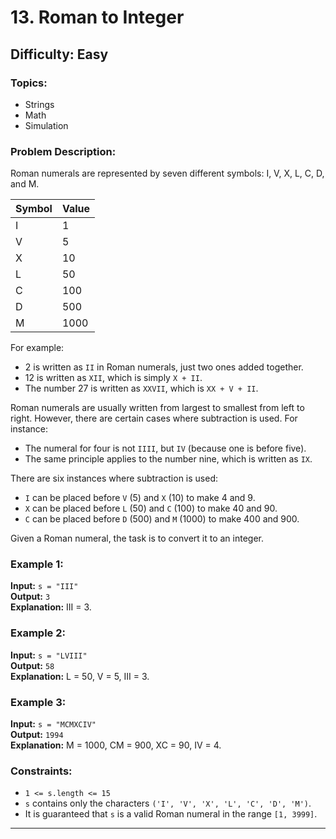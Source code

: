 # 13. Roman to Integer

## Difficulty: Easy

### Topics:

- Strings
- Math
- Simulation

### Problem Description:

Roman numerals are represented by seven different symbols: I, V, X, L, C, D, and M.

| Symbol | Value |
| ------ | ----- |
| I      | 1     |
| V      | 5     |
| X      | 10    |
| L      | 50    |
| C      | 100   |
| D      | 500   |
| M      | 1000  |

For example:

- 2 is written as `II` in Roman numerals, just two ones added together.
- 12 is written as `XII`, which is simply `X + II`.
- The number 27 is written as `XXVII`, which is `XX + V + II`.

Roman numerals are usually written from largest to smallest from left to right. However, there are certain cases where subtraction is used. For instance:

- The numeral for four is not `IIII`, but `IV` (because one is before five).
- The same principle applies to the number nine, which is written as `IX`.

There are six instances where subtraction is used:

- `I` can be placed before `V` (5) and `X` (10) to make 4 and 9.
- `X` can be placed before `L` (50) and `C` (100) to make 40 and 90.
- `C` can be placed before `D` (500) and `M` (1000) to make 400 and 900.

Given a Roman numeral, the task is to convert it to an integer.

### Example 1:

**Input:** `s = "III"`  
**Output:** `3`  
**Explanation:** III = 3.

### Example 2:

**Input:** `s = "LVIII"`  
**Output:** `58`  
**Explanation:** L = 50, V = 5, III = 3.

### Example 3:

**Input:** `s = "MCMXCIV"`  
**Output:** `1994`  
**Explanation:** M = 1000, CM = 900, XC = 90, IV = 4.

### Constraints:

- `1 <= s.length <= 15`
- `s` contains only the characters `('I', 'V', 'X', 'L', 'C', 'D', 'M')`.
- It is guaranteed that `s` is a valid Roman numeral in the range `[1, 3999]`.

---
